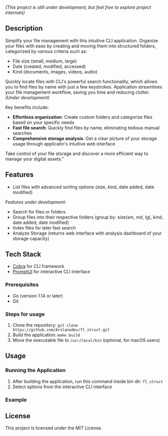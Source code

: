 *(This project is still under development, but feel free to explore project internals)*

## Description
Simplify your file management with this intuitive CLI application. Organize your files with ease by creating and moving them into structured folders, categorized by various criteria such as:

* File size (small, medium, large)
* Date (created, modified, accessed)
* Kind (documents, images, videos, audio)

Quickly locate files with CLI's powerful search functionality, which allows you to find files by name with just a few keystrokes. Application streamlines your file management workflow, saving you time and reducing clutter. *(Under development)*

Key benefits include:

* **Effortless organization**: Create custom folders and categorize files based on your specific needs
* **Fast file search**: Quickly find files by name, eliminating tedious manual searches
* **Comprehensive storage analysis**: Get a clear picture of your storage usage through applicatin's intuitive web interface

Take control of your file storage and discover a more efficient way to manage your digital assets."

## Features

* List files with advanced sorting options (size, kind, date added, date modified)

*Features under development*:
* Search for files or folders
* Group files into their respective folders (group by: size(sm, md, lg), kind, date added, date modified)
* Index files for later fast search
* Analyze Storage (returns web interface with analysis dashboard of your storage capacity)

## Tech Stack

* [Cobra](https://github.com/spf13/cobra) for CLI framework
* [PromptUI](https://github.com/manifoldco/promptui) for interactive CLI interface

### Prerequisites

* Go (version 1.14 or later)
* Git

### Steps for usage

1. Clone the repository: `git clone https://github.com/Arslanodev/fl_struct.git`
2. Build the application: `make build`
3. Move the executable file to `/usr/local/bin` (optional, for macOS users)

## Usage

### Running the Application

1. After building the application, run this command inside bin dir: `fl_struct`
2. Select options from the interactive CLI interface

### Example


## License

This project is licensed under the MIT License.